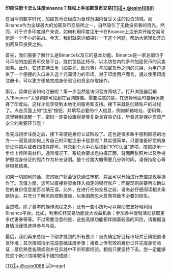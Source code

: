 **印度注册卡怎么注册binance？轻松上手加密货币交易[[TG💪+ @esim1088](https://t.me/s/esim1088)]**

在当今的数字时代，加密货币已经成为全球范围内备受关注的投资领域。而Binance作为全球最大的加密货币交易所之一，自然吸引了无数投资者的目光。然而，对于许多印度用户来说，如何利用印度注册卡在Binance上注册并开始交易可能是一个不小的挑战。今天，我们就来详细探讨一下这个问题，帮助大家轻松开启加密货币投资之旅。

首先，我们需要了解什么是Binance以及它的基本功能。Binance是一家总部位于马耳他的加密货币交易平台，提供包括比特币、以太坊在内的多种加密货币的买卖服务。此外，它还支持法币（如美元、欧元等）与加密货币之间的兑换，为用户提供了一个便捷的入口进入这个充满潜力的市场。对于印度用户而言，通过使用印度注册卡，可以更方便地完成身份验证和资金存取操作。

那么，具体应该如何注册呢？第一步当然是访问官方网站了。打开浏览器后输入“Binance”关键词即可找到其官网链接。需要注意的是，在选择地区时要确保选择了印度站，这样才能享受到本地化的服务和支持。接下来就是创建账户的过程了。点击页面上的“注册”按钮，并填写必要的个人信息，例如邮箱地址、密码等。这里特别提醒一下，密码一定要设置得足够复杂且容易记住，毕竟这是保护您资产安全的重要环节哦！

当完成初步注册之后，接下来便是身份认证阶段了。这也是很多新手感到困惑的地方——究竟该如何上传自己的印度注册卡信息呢？其实很简单，只要准备好您的身份证件照片或者扫描件即可。登录到个人中心后找到“KYC认证”选项，按照提示一步步上传所需材料。通常情况下，系统会要求您拍摄正面、背面两张照片以及手持护照或身份证的照片作为补充证明。整个过程大概需要几分钟时间，请保持耐心等待审核结果。

如果一切顺利的话，您的账户将会很快通过审核，并且可以开始进行充值提现等操作了。充值方面，您可以直接将资金转入指定的银行账户；而提现则需要再次确认您的身份信息是否准确无误。此外，在进行任何交易之前，请务必仔细阅读相关条款协议，并充分了解风险控制措施，以免因疏忽大意而导致不必要的损失。

当然啦，除了基本的操作流程之外，还有一些小技巧可以帮助您更好地利用Binance平台。比如，利用杠杆交易功能放大收益机会；参加各种促销活动获取更多优惠券等等。不过需要注意的是，这些高级功能都伴随着较高的风险，请根据自身情况谨慎选择参与与否。

最后，我们再来总结一下刚才提到的所有要点：首先确定好目标市场并正确配置语言环境；其次按照指示完成基础注册步骤；接着上传有效的身份证件完成身份验证；最后熟悉各项规则并在实践中不断积累经验。相信只要坚持下去，您一定能够在这个新兴领域取得不错的成绩！

[[TG💪+ @esim1088](https://t.me/s/esim1088) ![Image](https://i.postimg.cc/4NQfJmqS/Snipaste-2025-05-13-00-14-12.png)]